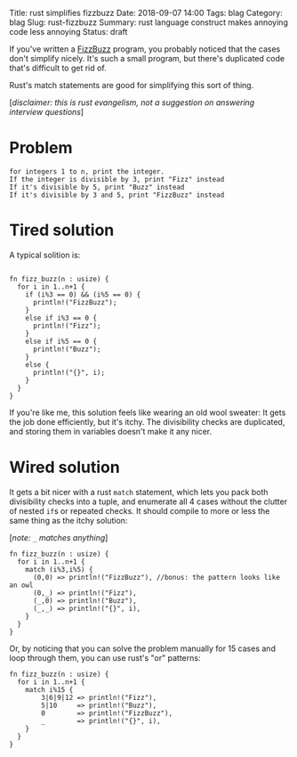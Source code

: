 Title: rust simplifies fizzbuzz
Date: 2018-09-07 14:00
Tags: blag
Category: blag
Slug: rust-fizzbuzz
Summary: rust language construct makes annoying code less annoying
Status: draft

If you've written a [FizzBuzz]() program, you probably noticed that the cases don't simplify nicely. It's such a small program, but there's duplicated code that's difficult to get rid of.

Rust's match statements are good for simplifying this sort of thing.

[*disclaimer: this is rust evangelism, not a suggestion on answering interview questions*]

# Problem

```
for integers 1 to n, print the integer.
If the integer is divisible by 3, print "Fizz" instead
If it's divisible by 5, print "Buzz" instead
If it's divisible by 3 and 5, print "FizzBuzz" instead
```

# Tired solution

A typical solition is:

```

fn fizz_buzz(n : usize) {
  for i in 1..n+1 {
    if (i%3 == 0) && (i%5 == 0) {
      println!("FizzBuzz");
    }
    else if i%3 == 0 {
      println!("Fizz");
    }
    else if i%5 == 0 {
      println!("Buzz");
    }
    else {
      println!("{}", i);
    }
  }
}
```

If you're like me, this solution feels like wearing an old wool sweater: It gets the job done efficiently, but it's itchy. The divisibility checks are duplicated, and storing them in variables doesn't make it any nicer.

# Wired solution

It gets a bit nicer with a rust `match` statement, which lets you pack both divisibility checks into a tuple, and enumerate all 4 cases without the clutter of nested `if`s or repeated checks. It should compile to more or less the same thing as the itchy solution:

[*note: `_` matches anything*]

```
fn fizz_buzz(n : usize) {
  for i in 1..n+1 {
    match (i%3,i%5) {
      (0,0) => println!("FizzBuzz"), //bonus: the pattern looks like an owl
      (0,_) => println!("Fizz"),
      (_,0) => println!("Buzz"),
      (_,_) => println!("{}", i),
    }
  }
}
```

Or, by noticing that you can solve the problem manually for 15 cases and loop through them, you can use rust's "or" patterns:

```
fn fizz_buzz(n : usize) {
  for i in 1..n+1 {
    match i%15 {
        3|6|9|12 => println!("Fizz"),
        5|10     => println!("Buzz"),
        0        => println!("FizzBuzz"),
        _        => println!("{}", i),
    }
  }
}
```
